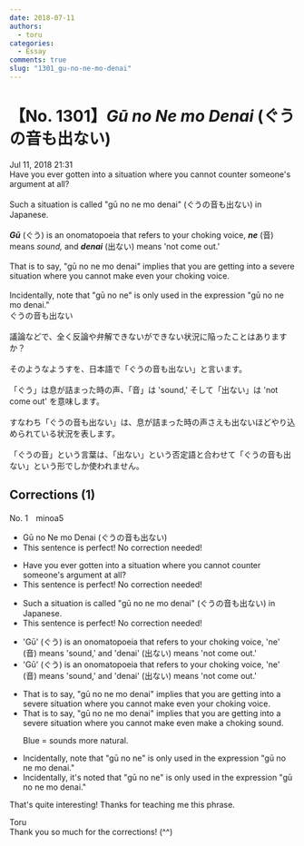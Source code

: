 ```yaml
---
date: 2018-07-11
authors:
  - toru
categories:
  - Essay
comments: true
slug: "1301_gu-no-ne-mo-denai"
---
```


# 【No. 1301】<strong><em>Gū no Ne mo Denai</strong></em> (ぐうの音も出ない)
<div class="date">Jul 11, 2018 21:31</div>
<div id="post"><div id="body_show_ori">
Have you ever gotten into a situation where you cannot counter someone's argument at all?<br/><br/>Such a situation is called "gū no ne mo denai" (ぐうの音も出ない) in Japanese.<br/><br/><strong><em>Gū</em></strong> (ぐう) is an onomatopoeia that refers to your choking voice, <strong><em>ne</em></strong> (音) means <em>sound,</em> and <strong><em>denai</em></strong> (出ない) means 'not come out.'<br/><br/>That is to say, "gū no ne mo denai" implies that you are getting into a severe situation where you cannot make even your choking voice.<br/><br/>Incidentally, note that "gū no ne" is only used in the expression "gū no ne mo denai." 
</div></div>

<!-- more -->

<div id="post_ja"><div id="body_show_mo">
ぐうの音も出ない<br/><br/>議論などで、全く反論や弁解できないができない状況に陥ったことはありますか？<br/><br/>そのようなようすを、日本語で「ぐうの音も出ない」と言います。<br/><br/>「ぐう」は息が詰まった時の声、「音」は 'sound,' そして「出ない」は 'not come out' を意味します。<br/><br/>すなわち「ぐうの音も出ない」は、息が詰まった時の声さえも出ないほどやり込められている状況を表します。<br/><br/>「ぐうの音」という言葉は、「出ない」という否定語と合わせて「ぐうの音も出ない」という形でしか使われません。
</div></div>

## Corrections (1)
<div id="block"><div class="first_name"> No. 1　<span class="just_name">minoa5</span></div><div id="block2">
<ul class="correction_field">
<li class="incorrect">Gū no Ne mo Denai (ぐうの音も出ない)</li>
<li class="corrected perfect">This sentence is perfect! No correction needed!</li>
</ul>
<ul class="correction_field">
<li class="incorrect">Have you ever gotten into a situation where you cannot counter someone's argument at all?</li>
<li class="corrected perfect">This sentence is perfect! No correction needed!</li>
</ul>
<ul class="correction_field">
<li class="incorrect">Such a situation is called "gū no ne mo denai" (ぐうの音も出ない) in Japanese.</li>
<li class="corrected perfect">This sentence is perfect! No correction needed!</li>
</ul>
<ul class="correction_field">
<li class="incorrect">'Gū' (ぐう) is an onomatopoeia that refers to your choking voice, 'ne' (音) means 'sound,' and 'denai' (出ない) means 'not come out.'</li>
<li class="corrected correct">
'Gū' (ぐう) is <span class="sline"><span class="f_gray">an</span></span> onomatopoeia that refers to your choking voice, 'ne' (音) means 'sound,' and 'denai' (出ない) means 'not come out.'
</li>
</ul>
<ul class="correction_field">
<li class="incorrect">That is to say, "gū no ne mo denai" implies that you are getting into a severe situation where you cannot make even your choking voice.</li>
<li class="corrected correct">
That is to say, "gū no ne mo denai" implies that you are getting into a severe situation where you cannot <span class="f_gray"><span class="sline">make </span></span>even <span class="f_red">make a</span> choking <span class="f_blue">sound</span>.
<p class="correction_comment">Blue = sounds more natural.</p>
</li>
</ul>
<ul class="correction_field">
<li class="incorrect">Incidentally, note that "gū no ne" is only used in the expression "gū no ne mo denai." </li>
<li class="corrected correct">
Incidentally, <span class="f_red">it's </span>note<span class="f_red">d</span> that "gū no ne" is only used in the expression "gū no ne mo denai." 
</li>
</ul>
<p class="comment_small">
 That's quite interesting! Thanks for teaching me this phrase.
</p>

</div><div class="name"><span class="just_name">Toru</span><br>
Thank you so much for the corrections! (^^)
</div>
</div>
